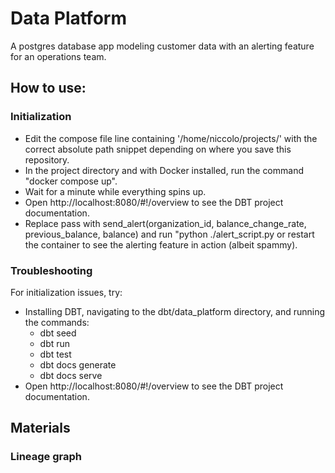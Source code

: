 # Data Platform

A postgres database app modeling customer data with an alerting feature for an operations team.

## How to use:

### Initialization
- Edit the compose file line containing '/home/niccolo/projects/' with the correct absolute path snippet depending on where you save this repository.
- In the project directory and with Docker installed, run the command "docker compose up".
- Wait for a minute while everything spins up.
- Open http://localhost:8080/#!/overview to see the DBT project documentation.
- Replace pass with send_alert(organization_id, balance_change_rate, previous_balance, balance) and run "python ./alert_script.py or restart the container to see the alerting feature in action (albeit spammy).

### Troubleshooting
For initialization issues, try:
- Installing DBT, navigating to the dbt/data_platform directory, and running the commands:
  - dbt seed
  - dbt run
  - dbt test
  - dbt docs generate
  - dbt docs serve
- Open http://localhost:8080/#!/overview to see the DBT project documentation.

## Materials
### Lineage graph
